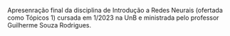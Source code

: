 Apresenração final da disciplina de Introdução a Redes Neurais (ofertada como Tópicos 1) cursada em 1/2023 na UnB e ministrada pelo professor Guilherme Souza Rodrigues. 
